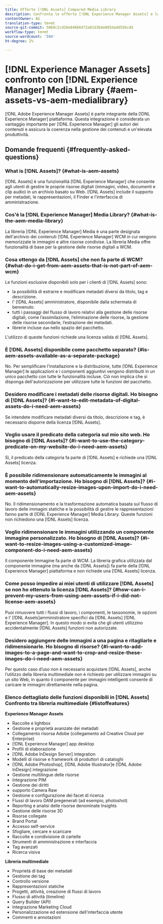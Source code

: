 ```yaml
---
title: Offerte [!DNL Assets] Compared Media Library
description: Confronta le offerte [!DNL Experience Manager Assets] e la libreria di contenuti multimediali e conosce le differenze.
contentOwner: AG
translation-type: tm+mt
source-git-commit: 5069c2cd26e84866d72a61d36de085dadd556cdd
workflow-type: tm+mt
source-wordcount: '594'
ht-degree: 2%

---
```



# [!DNL Experience Manager Assets] confronto con [!DNL Experience Manager] Media Library {#aem-assets-vs-aem-medialibrary}

[!DNL Adobe Experience Manager Assets] è parte integrante della [!DNL Experience Manager] piattaforma. Questa integrazione è considerata un vantaggio importante per [!DNL Experience Manager] gli autori dei contenuti e assicura la coerenza nella gestione dei contenuti e un&#39;elevata produttività.

## Domande frequenti {#frequently-asked-questions}

### What is [!DNL Assets]? {#what-is-aem-assets}

[!DNL Assets] è una funzionalità [!DNL Experience Manager] che consente agli utenti di gestire le proprie risorse digitali (immagini, video, documenti e clip audio) in un archivio basato su Web. [!DNL Assets] include il supporto per metadati, le rappresentazioni, il Finder e l&#39;interfaccia di amministrazione.

### Cos&#39;è la [!DNL Experience Manager] Media Library? {#what-is-the-aem-media-library}

La libreria [!DNL Experience Manager] Media è una parte designata dell&#39;archivio dei contenuti [!DNL Experience Manager] WCM in cui vengono memorizzate le immagini e altre risorse condivise. La libreria Media offre funzionalità di base per la gestione delle risorse digitali a WCM.

### Cosa ottengo da [!DNL Assets] che non fa parte di WCM? {#what-do-i-get-from-aem-assets-that-is-not-part-of-aem-wcm}

Le funzioni esclusive disponibili solo per i clienti di [!DNL Assets] sono:

* la possibilità di estrarre e modificare metadati diversi da titolo, tag e descrizione.
* l&#39; [!DNL Assets] amministratore, disponibile dalla schermata di benvenuto.
* tutti i passaggi del flusso di lavoro relativi alla gestione delle risorse digitali, come l’assimilazione, l’eliminazione delle risorse, la gestione delle risorse secondarie, l’estrazione dei metadati.
* librerie incluse `dam` nello spazio del pacchetto.

L&#39;utilizzo di queste funzioni richiede una licenza valida di [!DNL Assets].

### È [!DNL Assets] disponibile come pacchetto separato? {#is-aem-assets-available-as-a-separate-package}

No. Per semplificare l&#39;installazione e la distribuzione, tutte [!DNL Experience Manager] le applicazioni e i componenti aggiuntivi vengono distribuiti in un unico pacchetto con tutte le funzionalità incluse. Ciò non implica che si disponga dell&#39;autorizzazione per utilizzare tutte le funzioni del pacchetto.

### Desidero modificare i metadati delle risorse digitali. Ho bisogno di [!DNL Assets]? {#i-want-to-edit-metadata-of-digital-assets-do-i-need-aem-assets}

Se intendete modificare metadati diversi da titolo, descrizione e tag, è necessario disporre della licenza [!DNL Assets].

### Voglio usare il predicato della categoria sul mio sito web. Ho bisogno di [!DNL Assets]? {#i-want-to-use-the-category-predicate-on-my-website-do-i-need-aem-assets}

Sì, il predicato della categoria fa parte di [!DNL Assets] e richiede una [!DNL Assets] licenza.

### È possibile ridimensionare automaticamente le immagini al momento dell&#39;importazione. Ho bisogno di [!DNL Assets]? {#i-want-to-automatically-resize-images-upon-import-do-i-need-aem-assets}

No. Il ridimensionamento e la trasformazione automatica basata sul flusso di lavoro delle immagini statiche e la possibilità di gestire le rappresentazioni fanno parte di [!DNL Experience Manager] Media Library. Queste funzioni non richiedono una [!DNL Assets] licenza.

### Voglio ridimensionare le immagini utilizzando un componente immagine personalizzato. Ho bisogno di [!DNL Assets]? {#i-want-to-resize-images-using-a-customized-image-component-do-i-need-aem-assets}

Il componente Immagine fa parte di WCM. La libreria grafica utilizzata dal componente immagine (ma anche da [!DNL Assets]) fa parte della [!DNL Experience Manager] piattaforma e non richiede una [!DNL Assets] licenza.

### Come posso impedire ai miei utenti di utilizzare [!DNL Assets] se non ho ottenuto la licenza [!DNL Assets]? {#how-can-i-prevent-my-users-from-using-aem-assets-if-i-did-not-license-aem-assets}

Puoi rimuovere tutti i flussi di lavoro, i componenti, le tassonomie, le opzioni e l’ [!DNL Assets]amministratore specifici da [!DNL Assets] [!DNL Experience Manager]. In questo modo si evita che gli utenti utilizzino accidentalmente [!DNL Assets] funzioni non autorizzate.

### Desidero aggiungere delle immagini a una pagina e ritagliarle e ridimensionarle. Ho bisogno di risorse? {#i-want-to-add-images-to-a-page-and-want-to-crop-and-resize-these-images-do-i-need-aem-assets}

Per questo caso d’uso non è necessario acquistare [!DNL Assets], anche l’utilizzo della libreria multimediale non è richiesto per utilizzare immagini su un sito Web, in quanto il componente per immagini intelligenti consente di caricare le immagini direttamente nella pagina.

### Elenco dettagliato delle funzioni disponibili in [!DNL Assets] Confronto tra libreria multimediale {#listoffeatures}

**Experience Manager Assets**

* Raccolte e lightbox
* Gestione e proprietà avanzate dei metadati
* Collegamento  risorsa Adobe (collegamento ad Creative Cloud per Enterprise)
* [!DNL Experience Manager] app desktop
* Profili di elaborazione
* [!DNL Adobe InDesign Server] integration
* Modelli di risorse e framework di produttori di cataloghi
* [!DNL Adobe Photoshop], [!DNL Adobe Illustrator]e [!DNL Adobe InDesign] integrazione
* Gestione multilingue delle risorse
* Integrazione PIM
* Gestione dei diritti
* supporto Camera Raw
* Gestione e configurazione dei facet di ricerca
* Flussi di lavoro DAM pregenerati (ad esempio, photoshot)
* Reporting e analisi delle risorse denominate Insights
* Gestione delle risorse 3D
* Risorse collegate
* Brand Portal
* Accesso self-service
* Sfogliare, cercare e scaricare
* Raccolte e condivisione di cartelle
* Strumenti di amministrazione e interfaccia
* Tag avanzati
* Ricerca visiva

**Libreria multimediale**

* Proprietà di base dei metadati
* Gestione dei tag
* Controllo versione
* Rappresentazioni statiche
* Progetti, attività, creazione di flussi di lavoro
* Flusso di attività (timeline)
* Query Builder (API)
* Integrazione Marketing Cloud
* Personalizzazione ed estensione dell&#39;interfaccia utente
* Commenti e annotazioni
